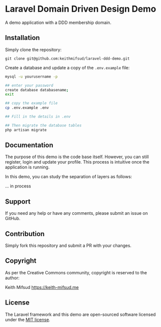 # Laravel Domain Driven Design Demo

A demo application with a DDD membership domain.

## Installation

Simply clone the repository:

`git clone git@github.com:keithmifsud/laravel-ddd-demo.git`

Create a database and update a copy of the `.env.example` file:

```bash
mysql -u yourusername -p

## enter your password
create database databasename;
exit

## copy the example file
cp .env.example .env

## Fill in the details in .env

## Then migrate the database tables
php artisan migrate
```


## Documentation

The purpose of this demo is the code base itself. However, you can still register, login and update your profile. This process is intuitive once the application is running.

In this demo, you can study the separation of layers as follows:

... in process



## Support

If you need any help or have any comments, please submit an issue on GitHub.

## Contribution

Simply fork this repository and submit a PR with your changes.

## Copyright

As per the Creative Commons community, copyright is reserved to the author:

Keith Mifsud <https://keith-mifsud.me>

## License

The Laravel framework and this demo are open-sourced software licensed under the [MIT license](https://opensource.org/licenses/MIT).

